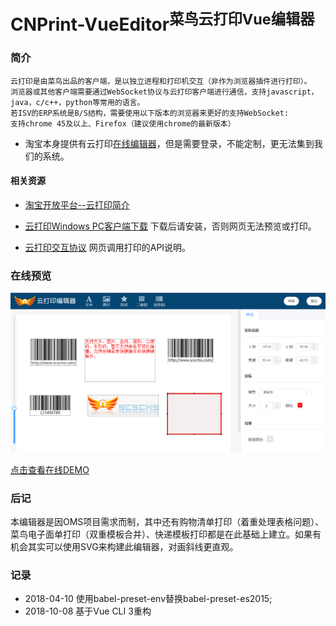 # CNPrint-VueEditor<sup>菜鸟云打印Vue编辑器</sup>

### 简介
    云打印是由菜鸟出品的客户端，是以独立进程和打印机交互（非作为浏览器插件进行打印）。
    浏览器或其他客户端需要通过WebSocket协议与云打印客户端进行通信，支持javascript，java，c/c++，python等常用的语言。
    若ISV的ERP系统是B/S结构，需要使用以下版本的浏览器来更好的支持WebSocket:
    支持chrome 45及以上、Firefox（建议使用chrome的最新版本）
    
- 淘宝本身提供有云打印[在线编辑器](https://cloudprint.cainiao.com/?spm=a219a.7629140.0.0.uzRAm6)，但是需要登录，不能定制，更无法集到我们的系统。

#### 相关资源

- [淘宝开放平台--云打印简介](https://open.taobao.com/docs/doc.htm?spm=a219a.7629140.0.0.JagtH0&treeId=409&articleId=106976&docType=1)

- [云打印Windows PC客户端下载](http://cloudprint.cainiao.com/cloudprint/client/CNPrintSetup.exe?spm=a219a.7629140.0.0.uzRAm6&file=CNPrintSetup.exe) 下载后请安装，否则网页无法预览或打印。

- [云打印交互协议](https://open.taobao.com/docs/doc.htm?spm=a219a.7629140.0.0.r2M9Vg&treeId=409&articleId=107014&docType=1) 网页调用打印的API说明。

### 在线预览
![image](readme.png)

<a href="http://103.27.4.146:3001/editor/index.html" target="_blank">点击查看在线DEMO</a>

### 后记
本编辑器是因OMS项目需求而制，其中还有购物清单打印（着重处理表格问题）、菜鸟电子面单打印（双重模板合并）、快递模板打印都是在此基础上建立。如果有机会其实可以使用SVG来构建此编辑器，对画斜线更直观。

### 记录
- 2018-04-10 使用babel-preset-env替换babel-preset-es2015;
- 2018-10-08 基于Vue CLI 3重构
